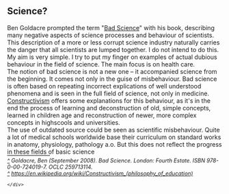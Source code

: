 <html>
  <head>
    <title>Bad Science</title>
    <meta charset="utf-8" />
    <meta http-equiv="expires" content="0">
  <style>
 /* FONTS */
 @import url("https://fonts.googleapis.com/css?family=Open+Sans+Condensed:300,700");
</style>
  </head>
  <body>
    <h2>Science?</h2>
    <div class="twocol">
    <div class="ntext">
      Ben Goldacre  prompted the term "<a href="#ref1" id="rref1">Bad Science</a>" with his book, describing many negative aspects of science processes and behaviour of scientists. This description of a more or less corrupt science industry naturally carries the danger that all scientists are lumped together. I do not intend to do this. My aim is very simple. I try to put my finger on examples of actual dubious behaviour in the field of science. The main focus is on health care.
    </div>
    <div>
      The notion of bad science is not a new one – it accompanied science from the beginning. It comes not only in the guise of misbehaviour. Bad science is often based on repeating incorrect explications of well understood phenomena and is seen in the full field of science, not only in medicine. <a href="ref2" id="rref2">Constructivism</a> offers some explanations for this behaviour, as it's in the end the process of learning and deconstruction of old, simple concepts, learned in children age and reconstruction of newer, more complex concepts in highscools and universities.
    </div>
    <div class="ntext">
      The use of outdated source could be seen as scientific misbehaviour. Quite a lot of medical schools worldwide base their curriculum on standard works in anatomy, physiology, pathology a.o. But this does not reflect the progress in these fields of basic science   
    </div>
    </div>
      <div id="foot" style="font-size:0.9em;font-style:italic;">
        <div style="border-top:1px solid #000000;width:100px;clear:both;height:4px;line-height:4px;">&nbsp;</div>
        <div id="ref1"><a href="#rref1">^</a> Goldacre, Ben (September 2008). Bad Science. London: Fourth Estate. ISBN 978-0-00-724019-7. OCLC 259713114.</div>
        <div id="ref2"><a href="#rref2">^</a> <a href="https://en.wikipedia.org/wiki/Constructivism_(philosophy_of_education)">https://en.wikipedia.org/wiki/Constructivism_(philosophy_of_education)</a></div>
    
    </div>
